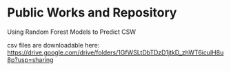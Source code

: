 # Public Works and Repository
Using Random Forest Models to Predict CSW

csv files are downloadable here: https://drive.google.com/drive/folders/1GfWSLtDbTDzD1jtkD_zhWT6iculH8u8p?usp=sharing
